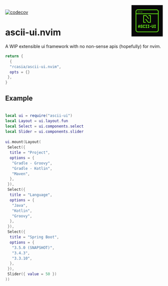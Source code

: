 <img align="right" width="100px" src="./logo.png" alt="Ascii-UI Logo" />

[![codecov](https://codecov.io/gh/rcasia/ascii-ui.nvim/graph/badge.svg?token=J5ISORZOQF)](https://codecov.io/gh/rcasia/ascii-ui.nvim)

# ascii-ui.nvim

A WIP extensible ui framework with no non-sense apis (hopefully) for nvim.

```lua
return {
  { 
  "rcasia/ascii-ui.nvim", 
  opts = {}
 },
}
```

## Example

```lua

local ui = require("ascii-ui")
local Layout = ui.layout.fun
local Select = ui.components.select
local Slider = ui.components.slider

ui.mount(Layout(
 Select({
  title = "Project",
  options = {
   "Gradle - Groovy",
   "Gradle - Kotlin",
   "Maven",
  },
 }),
 Select({
  title = "Language",
  options = {
   "Java",
   "Kotlin",
   "Groovy",
  },
 }),
 Select({
  title = "Spring Boot",
  options = {
   "3.5.0 (SNAPSHOT)",
   "3.4.3",
   "3.3.10",
  },
 }),
 Slider({ value = 50 })
))

```
